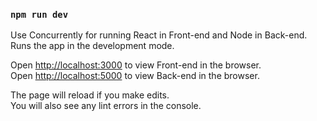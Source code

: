 ### `npm run dev`

Use Concurrently for running React in Front-end and Node in Back-end.
Runs the app in the development mode.<br />

Open [http://localhost:3000](http://localhost:3000) to view Front-end in the browser.<br/>
Open [http://localhost:5000](http://localhost:5000) to view Back-end in the browser.

The page will reload if you make edits.<br />
You will also see any lint errors in the console.
